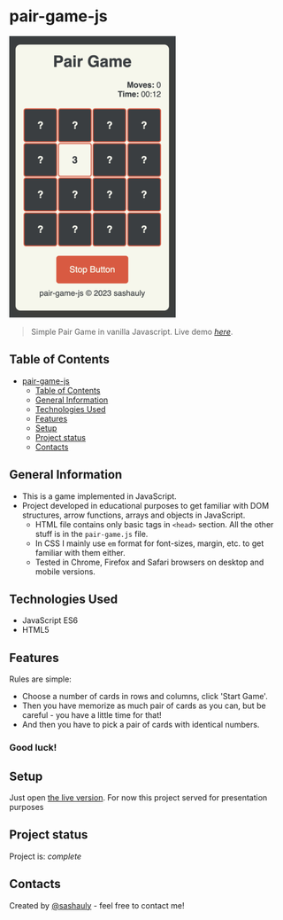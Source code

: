 # pair-game-js
![Screenshot](./misc/screenshot.png)
> Simple Pair Game in vanilla Javascript.
> Live demo [_here_](https://sashauly.github.io/pair-game-js//).

## Table of Contents
- [pair-game-js](#pair-game-js)
  - [Table of Contents](#table-of-contents)
  - [General Information](#general-information)
  - [Technologies Used](#technologies-used)
  - [Features](#features)
  - [Setup](#setup)
  - [Project status](#project-status)
  - [Contacts](#contacts)

## General Information
- This is a game implemented in JavaScript.
- Project developed in educational purposes to get familiar with DOM structures, arrow functions, arrays and objects in JavaScript.
  - HTML file contains only basic tags in `<head>` section. All the other stuff is in the `pair-game.js` file.
  - In CSS I mainly use `em` format for font-sizes, margin, etc. to get familiar with them either.
  - Tested in Chrome, Firefox and Safari browsers on desktop and mobile versions.

## Technologies Used
- JavaScript ES6
- HTML5

## Features
Rules are simple: 
   - Choose a number of cards in rows and columns, click 'Start Game'.
   - Then you have memorize as much pair of cards as you can, but be careful - you have a little time for that! 
   - And then you have to pick a pair of cards with identical numbers. 
### Good luck!

## Setup
Just open [the live version](https://sashauly.github.io/pair-game-js//). For now this project served for presentation purposes

## Project status

Project is: _complete_

## Contacts

Created by [@sashauly](https://t.me/sashauly) - feel free to contact me!
